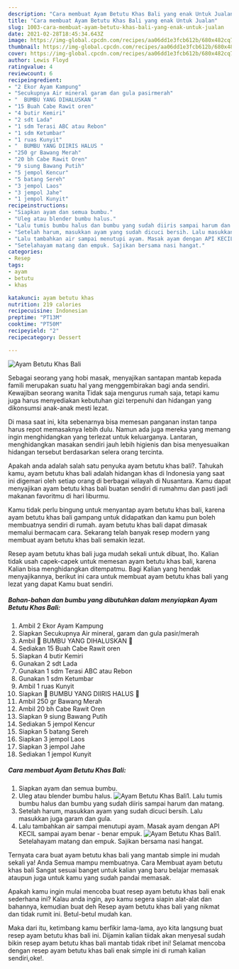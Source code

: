 ```yaml
---
description: "Cara membuat Ayam Betutu Khas Bali yang enak Untuk Jualan"
title: "Cara membuat Ayam Betutu Khas Bali yang enak Untuk Jualan"
slug: 1003-cara-membuat-ayam-betutu-khas-bali-yang-enak-untuk-jualan
date: 2021-02-28T18:45:34.643Z
image: https://img-global.cpcdn.com/recipes/aa06dd1e3fcb612b/680x482cq70/ayam-betutu-khas-bali-foto-resep-utama.jpg
thumbnail: https://img-global.cpcdn.com/recipes/aa06dd1e3fcb612b/680x482cq70/ayam-betutu-khas-bali-foto-resep-utama.jpg
cover: https://img-global.cpcdn.com/recipes/aa06dd1e3fcb612b/680x482cq70/ayam-betutu-khas-bali-foto-resep-utama.jpg
author: Lewis Floyd
ratingvalue: 4
reviewcount: 6
recipeingredient:
- "2 Ekor Ayam Kampung"
- "Secukupnya Air mineral garam dan gula pasirmerah"
- "  BUMBU YANG DIHALUSKAN "
- "15 Buah Cabe Rawit oren"
- "4 butir Kemiri"
- "2 sdt Lada"
- "1 sdm Terasi ABC atau Rebon"
- "1 sdm Ketumbar"
- "1 ruas Kunyit"
- "  BUMBU YANG DIIRIS HALUS "
- "250 gr Bawang Merah"
- "20 bh Cabe Rawit Oren"
- "9 siung Bawang Putih"
- "5 jempol Kencur"
- "5 batang Sereh"
- "3 jempol Laos"
- "3 jempol Jahe"
- "1 jempol Kunyit"
recipeinstructions:
- "Siapkan ayam dan semua bumbu."
- "Uleg atau blender bumbu halus."
- "Lalu tumis bumbu halus dan bumbu yang sudah diiris sampai harum dan matang."
- "Setelah harum, masukkan ayam yang sudah dicuci bersih. Lalu masukkan juga garam dan gula."
- "Lalu tambahkan air sampai menutupi ayam. Masak ayam dengan API KECIL sampai ayam benar - benar empuk."
- "Setelahayam matang dan empuk. Sajikan bersama nasi hangat."
categories:
- Resep
tags:
- ayam
- betutu
- khas

katakunci: ayam betutu khas 
nutrition: 219 calories
recipecuisine: Indonesian
preptime: "PT13M"
cooktime: "PT50M"
recipeyield: "2"
recipecategory: Dessert

---
```



![Ayam Betutu Khas Bali](https://img-global.cpcdn.com/recipes/aa06dd1e3fcb612b/680x482cq70/ayam-betutu-khas-bali-foto-resep-utama.jpg)

Sebagai seorang yang hobi masak, menyajikan santapan mantab kepada famili merupakan suatu hal yang menggembirakan bagi anda sendiri. Kewajiban seorang  wanita Tidak saja mengurus rumah saja, tetapi kamu juga harus menyediakan kebutuhan gizi terpenuhi dan hidangan yang dikonsumsi anak-anak mesti lezat.

Di masa  saat ini, kita sebenarnya bisa memesan panganan instan tanpa harus repot memasaknya lebih dulu. Namun ada juga mereka yang memang ingin menghidangkan yang terlezat untuk keluarganya. Lantaran, menghidangkan masakan sendiri jauh lebih higienis dan bisa menyesuaikan hidangan tersebut berdasarkan selera orang tercinta. 



Apakah anda adalah salah satu penyuka ayam betutu khas bali?. Tahukah kamu, ayam betutu khas bali adalah hidangan khas di Indonesia yang saat ini digemari oleh setiap orang di berbagai wilayah di Nusantara. Kamu dapat menyajikan ayam betutu khas bali buatan sendiri di rumahmu dan pasti jadi makanan favoritmu di hari liburmu.

Kamu tidak perlu bingung untuk menyantap ayam betutu khas bali, karena ayam betutu khas bali gampang untuk didapatkan dan kamu pun boleh membuatnya sendiri di rumah. ayam betutu khas bali dapat dimasak memalui bermacam cara. Sekarang telah banyak resep modern yang membuat ayam betutu khas bali semakin lezat.

Resep ayam betutu khas bali juga mudah sekali untuk dibuat, lho. Kalian tidak usah capek-capek untuk memesan ayam betutu khas bali, karena Kalian bisa menghidangkan ditempatmu. Bagi Kalian yang hendak menyajikannya, berikut ini cara untuk membuat ayam betutu khas bali yang lezat yang dapat Kamu buat sendiri.

<!--inarticleads1-->

##### Bahan-bahan dan bumbu yang dibutuhkan dalam menyiapkan Ayam Betutu Khas Bali:

1. Ambil 2 Ekor Ayam Kampung
1. Siapkan Secukupnya Air mineral, garam dan gula pasir/merah
1. Ambil  🌿 BUMBU YANG DIHALUSKAN 🌿
1. Sediakan 15 Buah Cabe Rawit oren
1. Siapkan 4 butir Kemiri
1. Gunakan 2 sdt Lada
1. Gunakan 1 sdm Terasi ABC atau Rebon
1. Gunakan 1 sdm Ketumbar
1. Ambil 1 ruas Kunyit
1. Siapkan  🌿 BUMBU YANG DIIRIS HALUS 🌿
1. Ambil 250 gr Bawang Merah
1. Ambil 20 bh Cabe Rawit Oren
1. Siapkan 9 siung Bawang Putih
1. Sediakan 5 jempol Kencur
1. Siapkan 5 batang Sereh
1. Siapkan 3 jempol Laos
1. Siapkan 3 jempol Jahe
1. Sediakan 1 jempol Kunyit




<!--inarticleads2-->

##### Cara membuat Ayam Betutu Khas Bali:

1. Siapkan ayam dan semua bumbu.
1. Uleg atau blender bumbu halus.
<img src="//assets-global.cpcdn.com/assets/icons/button_play-2c75c40dde080a61004c1f40b05d8f140eaff45d7e9e6481dc71c63d2e7c4909.png" alt="Ayam Betutu Khas Bali">1. Lalu tumis bumbu halus dan bumbu yang sudah diiris sampai harum dan matang.
1. Setelah harum, masukkan ayam yang sudah dicuci bersih. Lalu masukkan juga garam dan gula.
1. Lalu tambahkan air sampai menutupi ayam. Masak ayam dengan API KECIL sampai ayam benar - benar empuk.
<img src="//assets-global.cpcdn.com/assets/icons/button_play-2c75c40dde080a61004c1f40b05d8f140eaff45d7e9e6481dc71c63d2e7c4909.png" alt="Ayam Betutu Khas Bali">1. Setelahayam matang dan empuk. Sajikan bersama nasi hangat.




Ternyata cara buat ayam betutu khas bali yang mantab simple ini mudah sekali ya! Anda Semua mampu membuatnya. Cara Membuat ayam betutu khas bali Sangat sesuai banget untuk kalian yang baru belajar memasak ataupun juga untuk kamu yang sudah pandai memasak.

Apakah kamu ingin mulai mencoba buat resep ayam betutu khas bali enak sederhana ini? Kalau anda ingin, ayo kamu segera siapin alat-alat dan bahannya, kemudian buat deh Resep ayam betutu khas bali yang nikmat dan tidak rumit ini. Betul-betul mudah kan. 

Maka dari itu, ketimbang kamu berfikir lama-lama, ayo kita langsung buat resep ayam betutu khas bali ini. Dijamin kalian tiidak akan menyesal sudah bikin resep ayam betutu khas bali mantab tidak ribet ini! Selamat mencoba dengan resep ayam betutu khas bali enak simple ini di rumah kalian sendiri,oke!.

